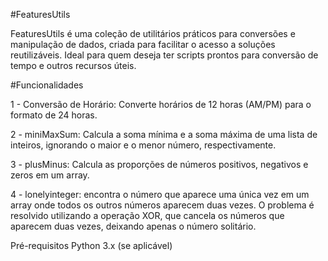#FeaturesUtils

FeaturesUtils é uma coleção de utilitários práticos para conversões e manipulação de dados, criada para facilitar o acesso a soluções reutilizáveis. Ideal para quem deseja ter scripts prontos para conversão de tempo e outros recursos úteis.

#Funcionalidades

1 - Conversão de Horário: Converte horários de 12 horas (AM/PM) para o formato de 24 horas.

2 - miniMaxSum: Calcula a soma mínima e a soma máxima de uma lista de inteiros, ignorando o maior e o menor número, respectivamente.

3 - plusMinus: Calcula as proporções de números positivos, negativos e zeros em um array.

4 - lonelyinteger: encontra o número que aparece uma única vez em um array onde todos os outros números aparecem duas vezes. O problema é resolvido utilizando a operação XOR, que cancela os números que aparecem duas vezes, deixando apenas o número solitário.


Pré-requisitos
Python 3.x (se aplicável)
